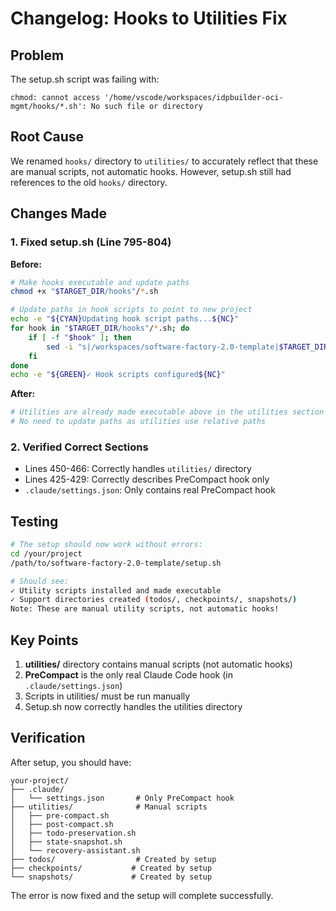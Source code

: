 # Changelog: Hooks to Utilities Fix

## Problem
The setup.sh script was failing with:
```
chmod: cannot access '/home/vscode/workspaces/idpbuilder-oci-mgmt/hooks/*.sh': No such file or directory
```

## Root Cause
We renamed `hooks/` directory to `utilities/` to accurately reflect that these are manual scripts, not automatic hooks. However, setup.sh still had references to the old `hooks/` directory.

## Changes Made

### 1. Fixed setup.sh (Line 795-804)
**Before:**
```bash
# Make hooks executable and update paths
chmod +x "$TARGET_DIR/hooks"/*.sh

# Update paths in hook scripts to point to new project
echo -e "${CYAN}Updating hook script paths...${NC}"
for hook in "$TARGET_DIR/hooks"/*.sh; do
    if [ -f "$hook" ]; then
        sed -i "s|/workspaces/software-factory-2.0-template|$TARGET_DIR|g" "$hook"
    fi
done
echo -e "${GREEN}✓ Hook scripts configured${NC}"
```

**After:**
```bash
# Utilities are already made executable above in the utilities section
# No need to update paths as utilities use relative paths
```

### 2. Verified Correct Sections
- Lines 450-466: Correctly handles `utilities/` directory
- Lines 425-429: Correctly describes PreCompact hook only
- `.claude/settings.json`: Only contains real PreCompact hook

## Testing
```bash
# The setup should now work without errors:
cd /your/project
/path/to/software-factory-2.0-template/setup.sh

# Should see:
✓ Utility scripts installed and made executable
✓ Support directories created (todos/, checkpoints/, snapshots/)
Note: These are manual utility scripts, not automatic hooks!
```

## Key Points
1. **utilities/** directory contains manual scripts (not automatic hooks)
2. **PreCompact** is the only real Claude Code hook (in `.claude/settings.json`)
3. Scripts in utilities/ must be run manually
4. Setup.sh now correctly handles the utilities directory

## Verification
After setup, you should have:
```
your-project/
├── .claude/
│   └── settings.json       # Only PreCompact hook
├── utilities/              # Manual scripts
│   ├── pre-compact.sh
│   ├── post-compact.sh
│   ├── todo-preservation.sh
│   ├── state-snapshot.sh
│   └── recovery-assistant.sh
├── todos/                  # Created by setup
├── checkpoints/           # Created by setup
└── snapshots/             # Created by setup
```

The error is now fixed and the setup will complete successfully.